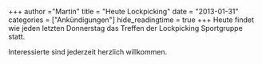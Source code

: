 +++
author ="Martin"
title = "Heute Lockpicking"
date = "2013-01-31"
categories = ["Ankündigungen"]
hide_readingtime = true
+++
Heute findet wie jeden letzten Donnerstag das Treffen der Lockpicking Sportgruppe statt.

Interessierte sind jederzeit herzlich willkommen.
